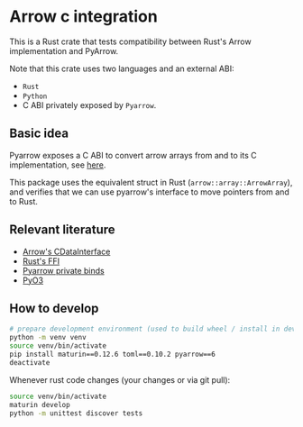 <!---
  Licensed to the Apache Software Foundation (ASF) under one
  or more contributor license agreements.  See the NOTICE file
  distributed with this work for additional information
  regarding copyright ownership.  The ASF licenses this file
  to you under the Apache License, Version 2.0 (the
  "License"); you may not use this file except in compliance
  with the License.  You may obtain a copy of the License at

    http://www.apache.org/licenses/LICENSE-2.0

  Unless required by applicable law or agreed to in writing,
  software distributed under the License is distributed on an
  "AS IS" BASIS, WITHOUT WARRANTIES OR CONDITIONS OF ANY
  KIND, either express or implied.  See the License for the
  specific language governing permissions and limitations
  under the License.
-->

# Arrow c integration

This is a Rust crate that tests compatibility between Rust's Arrow implementation and PyArrow.

Note that this crate uses two languages and an external ABI:

- `Rust`
- `Python`
- C ABI privately exposed by `Pyarrow`.

## Basic idea

Pyarrow exposes a C ABI to convert arrow arrays from and to its C implementation, see [here](https://arrow.apache.org/docs/format/CDataInterface.html).

This package uses the equivalent struct in Rust (`arrow::array::ArrowArray`), and verifies that
we can use pyarrow's interface to move pointers from and to Rust.

## Relevant literature

- [Arrow's CDataInterface](https://arrow.apache.org/docs/format/CDataInterface.html)
- [Rust's FFI](https://doc.rust-lang.org/nomicon/ffi.html)
- [Pyarrow private binds](https://github.com/apache/arrow/blob/ae1d24efcc3f1ac2a876d8d9f544a34eb04ae874/python/pyarrow/array.pxi#L1226)
- [PyO3](https://docs.rs/pyo3/0.12.1/pyo3/index.html)

## How to develop

```bash
# prepare development environment (used to build wheel / install in development)
python -m venv venv
source venv/bin/activate
pip install maturin==0.12.6 toml==0.10.2 pyarrow==6
deactivate
```

Whenever rust code changes (your changes or via git pull):

```bash
source venv/bin/activate
maturin develop
python -m unittest discover tests
```
